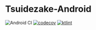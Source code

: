 # Tsuidezake-Android
![Android CI](https://github.com/kuaddo/Tsuidezake-Android/workflows/Android%20CI/badge.svg)
[![codecov](https://codecov.io/gh/kuaddo/Tsuidezake-Android/branch/master/graph/badge.svg)](https://codecov.io/gh/kuaddo/Tsuidezake-Android)
[![ktlint](https://img.shields.io/badge/code%20style-%E2%9D%A4-FF4081.svg)](https://ktlint.github.io/)
